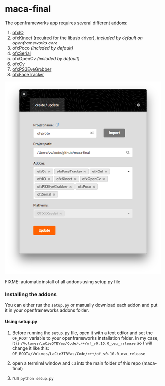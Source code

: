# maca-final

The openframeworks app requires several different addons:

1. [ofxIO](https://github.com/bakercp/ofxIO)
2. ofxKinect (required for the libusb driver), *included by default on openframeworks core*
3. ofxPoco *(included by default)*
4. [ofxSerial](https://github.com/bakercp/ofxSerial) 
5. ofxOpenCv *(included by default)*
6. [ofxCv](https://github.com/kylemcdonald/ofxCv)
7. [ofxPS3EyeGrabber](https://github.com/bakercp/ofxPS3EyeGrabber)
8. [ofxFaceTracker](https://github.com/kylemcdonald/ofxFaceTracker)

![imgs/addons.png](./imgs/addons.png)

FIXME: automatic install of all addons using setup.py file

### Installing the addons
You can either run the `setup.py` or manually download each addon and put it in your openframeworks addons folder.

#### Using setup.py

1. Before running the `setup.py` file, open it with a text editor and set the `OF_ROOT` variable to your openframeworks installation folder. In my case, it is `/Volumes/LaCie3TBYas/Code/c++/of_v0.10.0_osx_release` so I will change it like this:
`OF_ROOT=/Volumes/LaCie3TBYas/Code/c++/of_v0.10.0_osx_release`

1. open a terminal window and `cd` into the main folder of this repo (maca-final)

2. run `python setup.py`
